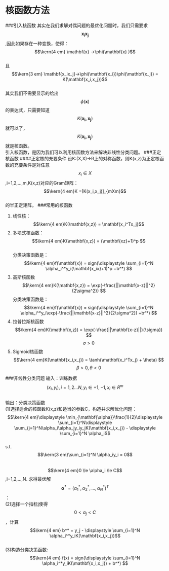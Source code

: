 # 核函数方法
###引入核函数
其实在我们求解对偶问题的最优化问题时，我们只需要求$$\mathbf{x_ix_j}$$,因此如果存在一种变换，使得：  
$$\kern{4 em} \mathbf{x} ->\phi(\mathbf{x} )$$  
且$$\kern{3 em} \mathbf{x_ix_j}->\phi(\mathbf{x_i})\phi(\mathbf{x_j}) = K(\mathbf{x_i,x_j})$$  
其实我们不需要显示的给出$$\phi(\mathbf{x})$$的表达式，只需要知道$$K(\mathbf{x_i,x_j})$$就可以了，$$K(\mathbf{x_i,x_j})$$就是核函数。   
引入核函数，是因为我们可以利用核函数方法来解决非线性分类问题。 
###正定核函数
####正定核的充要条件
设K:(X,X)->R上的对称函数，则K(x,z)为正定核函数的充要条件是对任意$$x_i \in X$$,i=1,2,...,m,K(x,z)对应的Gram矩阵：  
$$\kern{4 em}K =[K(x_i,x_j)]_{mXm}$$  
的半正定矩阵。 
###常用的核函数
1. 线性核：   
$$\kern{4 em}K(\mathbf{x,z}) = \mathbf{x_i^Tx_j}$$     
2. 多项式核函数：    
$$\kern{4 em}K(\mathbf{x,z}) = (\mathbf{xz}+1)^p $$     
分类决策函数是：  
$$\kern{4 em}f(\mathbf{x}) = sign(\displaystyle \sum_{i=1}^N \alpha_i^*y_i(\mathbf{x_ix}+1)^p +b^*) $$   
3. 高斯核函数  
$$\kern{4 em}K(\mathbf{x,z}) = \exp(-\frac{||\mathbf{x-z}||^2}{2\sigma^2}) $$ 
分类决策函数是：  
$$\kern{4 em}f(\mathbf{x}) = sign(\displaystyle \sum_{i=1}^N \alpha_i^*y_i\exp(-\frac{||\mathbf{x-z}||^2}{2\sigma^2}) +b^*) $$  
4. 拉普拉斯核函数  
$$\kern{4 em}K(\mathbf{x,z}) = \exp(-\frac{||\mathbf{x-z}||}{\sigma}) $$  $$\sigma > 0$$ 
5. Sigmoid核函数  
$$\kern{4 em}K(\mathbf{x_i,x_j}) = \tanh(\mathbf{x_i^Tx_j} + \theta) $$  $$\beta > 0,\theta < 0$$ 


###非线性分类问题
输入：训练数据$$(x_i, y_i), i=1,2...N, y_i \in {+1, -1}, x_i \in R^m$$  
输出：分类决策函数  
(1)选择适合的核函数K(x,z)和适当的参数C，构造并求解优化问题：  
$$\kern{4 em}\displaystyle \min_{\mathbf{\alpha}}\frac{1}{2}\displaystyle \sum_{i=1}^N\displaystyle \sum_{j=1}^N\alpha_i\alpha_jy_iy_jK(\mathbf{x_i,x_j}) - \displaystyle \sum_{i=1}^N \alpha_i$$   
s.t. $$\kern{3 em}\sum_{i=1}^N \alpha_iy_i = 0$$   
$$\kern{4 em}0 \le \alpha_i \le C$$ ,i=1,2,...,N. 
求得最优解$$\mathbf{\alpha^*} = (\alpha_1^*,\alpha_2^*,...,\alpha_N^*)^T$$：   
(2)选择一个指标j使得$$0 <  \alpha_j < C$$，计算 
$$\kern{4 em} b^* = y_j - \displaystyle \sum_{i=1}^N \alpha_i^*y_iK(\mathbf{x_i,x_j})$$  
(3)构造分类决策函数:
$$\kern{4 em} f(x) = sign(\displaystyle \sum_{i=1}^N \alpha_i^*y_iK(\mathbf{x_i,x_j}) + b^*) $$  












 









